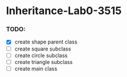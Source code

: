 # Inheritance-Lab0-3515

### TODO:
   
  - [x] create shape parent class </br>
  - [ ] create square subclass </br>
  - [ ] create circle subclass </br>
  - [ ] create triangle subclass </br>
  - [ ] create main class </br>
